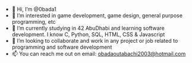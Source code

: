 - 👋 Hi, I’m @0bada1
- 👀 I’m interested in game development, game design, general purpose programming, etc
- 🌱 I’m currently studying in 42 AbuDhabi and learning software development. I know C, Python, SQL, HTML, CSS & Javascript
- 💞️ I’m looking to collaborate and work in any project or job related to programming and software development
- 📫 You can reach me out on email: obadaoutabachi2003@hotmail.com

<!---
0bada1/0bada1 is a ✨ special ✨ repository because its `README.md` (this file) appears on your GitHub profile.
You can click the Preview link to take a look at your changes.
--->
